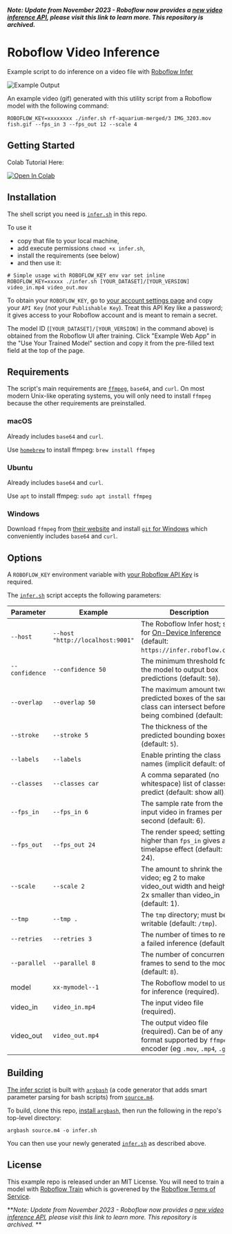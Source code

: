**_Note: Update from November 2023 - Roboflow now provides a [new video inference API](https://blog.roboflow.com/roboflow-video-inference-api/), please visit this link to learn more. This repository is archived._**



# Roboflow Video Inference
Example script to do inference on a video file with
[Roboflow Infer](https://docs.roboflow.com/inference/hosted-api)

![Example Output](fish.gif)

An example video (gif) generated with this utility script from a Roboflow model
with the following command:

```
ROBOFLOW_KEY=xxxxxxxx ./infer.sh rf-aquarium-merged/3 IMG_3203.mov fish.gif --fps_in 3 --fps_out 12 --scale 4
```
## Getting Started

Colab Tutorial Here:

<a href="https://colab.research.google.com/drive/1XiC6vihCXzCeCpwk9vVi38l4cIIVdwCx?usp=sharing"><img src="https://colab.research.google.com/assets/colab-badge.svg" alt="Open In Colab"></a>

## Installation

The shell script you need is [`infer.sh`](infer.sh) in this repo.

To use it
* copy that file to your local machine,
* add execute permissions `chmod +x infer.sh`,
* install the requirements (see below)
* and then use it:

```
# Simple usage with ROBOFLOW_KEY env var set inline
ROBOFLOW_KEY=xxxxx ./infer.sh [YOUR_DATASET]/[YOUR_VERSION] video_in.mp4 video_out.mov
```

To obtain your `ROBOFLOW_KEY`, go to
[your account settings page](https://app.roboflow.com/account/api) and copy
your `API Key` (*not* your `Publishable Key`). Treat this API Key like a password;
it gives access to your Roboflow account and is meant to remain a secret.

The model ID (`[YOUR_DATASET]/[YOUR_VERSION]` in the command above) is obtained from the Roboflow
UI after training. Click "Example Web App" in the "Use Your Trained Model" section
and copy it from the pre-filled text field at the top of the page.

## Requirements

The script's main requirements are [`ffmpeg`](https://www.ffmpeg.org/),
`base64`, and `curl`. On most modern Unix-like operating systems, you will only
need to install `ffmpeg` because the other requirements are preinstalled.

### macOS

Already includes `base64` and `curl`.

Use [`homebrew`](https://brew.sh/) to install ffmpeg: `brew install ffmpeg`

### Ubuntu

Already includes `base64` and `curl`.

Use `apt` to install ffmpeg: `sudo apt install ffmpeg`

### Windows

Download `ffmpeg` from [their website](https://www.ffmpeg.org/download.html) and
install [`git` for Windows](https://git-scm.com/downloads) which conveniently
includes `base64` and `curl`.

## Options

A `ROBOFLOW_KEY` environment variable with
[your Roboflow API Key](https://app.roboflow.com/account/api)
is required.

The [`infer.sh`](infer.sh) script accepts the following parameters:

| Parameter       | Example                          | Description
|    ---          |   ---                            |     ---
| `--host`        | `--host "http://localhost:9001"` | The Roboflow Infer host; set for [On-Device Inference](https://docs.roboflow.com/inference/nvidia-jetson) (default: `https://infer.roboflow.com`).
| `--confidence`  | `--confidence 50`                | The minimum threshold for the model to output box predictions (default: `50`).
| `--overlap`     | `--overlap 50`                   | The maximum amount two predicted boxes of the same class can intersect before being combined (default: `50`).
| `--stroke`      | `--stroke 5`                     | The thickness of the predicted bounding boxes (default: `5`).
| `--labels`      | `--labels`                       | Enable printing the class names (implicit default: off)
| `--classes`     | `--classes car`                  | A comma separated (no whitespace) list of classes to predict (default: show all).
| `--fps_in`      | `--fps_in 6`                     | The sample rate from the input video in frames per second (default: 6).
| `--fps_out`     | `--fps_out 24`                   | The render speed; setting higher than `fps_in` gives a timelapse effect (default: 24).
| `--scale`       | `--scale 2`                      | The amount to shrink the video; eg 2 to make video_out width and height 2x smaller than video_in (default: 1).
| `--tmp`         | `--tmp .`                        | The `tmp` directory; must be writable (default: `/tmp`).
| `--retries`     | `--retries 3`                    | The number of times to retry a failed inference (default: `3`).
| `--parallel`    | `--parallel 8`                   | The number of concurrent frames to send to the model (default: `8`).
| model           | `xx-mymodel--1`                  | The Roboflow model to use for inference (required).
| video_in        | `video_in.mp4`                   | The input video file (required).
| video_out       | `video_out.mp4`                  | The output video file (required). Can be of any format supported by `ffmpeg`'s encoder (eg `.mov`, `.mp4`, `.gif`).

## Building

[The infer script](infer.sh) is built with [`argbash`](https://argbash.io)
(a code generator that adds smart parameter parsing for bash scripts)
from [`source.m4`](source.m4).

To build, clone this repo, [install `argbash`](https://argbash.readthedocs.io/en/stable/install.html),
then run the following in the repo's top-level directory:

```
argbash source.m4 -o infer.sh
```

You can then use your newly generated [`infer.sh`](infer.sh) as described above.

## License

This example repo is released under an MIT License. You will need to train a model
with [Roboflow Train](https://docs.roboflow.com/train) which is goverened by
the [Roboflow Terms of Service](https://roboflow.com/terms).


**_Note: Update from November 2023 - Roboflow now provides a [new video inference API](https://blog.roboflow.com/roboflow-video-inference-api/), please visit this link to learn more. This repository is archived._
**
